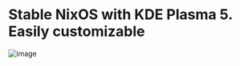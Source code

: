 # Stable NixOS with KDE Plasma 5. Easily customizable

![image](https://github.com/Steinardarri/NixOS_Config/assets/25306502/720137df-6d41-4f73-88c6-d590c7512dae)
